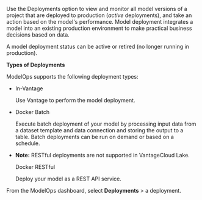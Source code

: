 Use the Deployments option to view and monitor all model versions of a project that are deployed to production (*active* deployments), and take an action based on the model's performance. Model deployment integrates a model into an existing production environment to make practical business decisions based on data.

A model deployment status can be active or retired (no longer running in production).

**Types of Deployments**

ModelOps supports the following deployment types:

-   In-Vantage

    Use Vantage to perform the model deployment.


-   Docker Batch

    Execute batch deployment of your model by processing input data from a dataset template and data connection and storing the output to a table. Batch deployments can be run on demand or based on a schedule.


-   **Note:** RESTful deployments are not supported in VantageCloud Lake.

    Docker RESTful

    Deploy your model as a REST API service.


From the ModelOps dashboard, select **Deployments** > a deployment.

